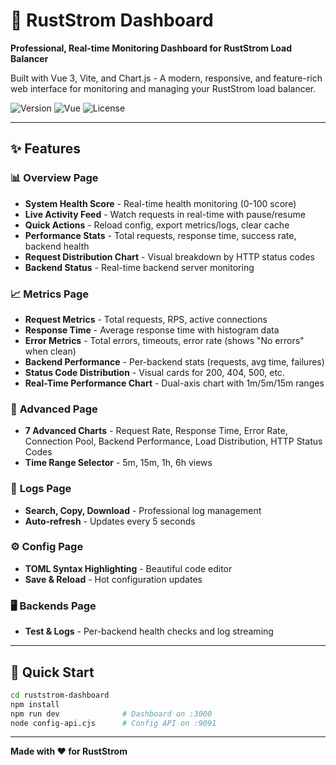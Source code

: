 # 🎨 RustStrom Dashboard

**Professional, Real-time Monitoring Dashboard for RustStrom Load Balancer**

Built with Vue 3, Vite, and Chart.js - A modern, responsive, and feature-rich web interface for monitoring and managing your RustStrom load balancer.

![Version](https://img.shields.io/badge/version-1.0.0-blue.svg)
![Vue](https://img.shields.io/badge/Vue-3.5-green.svg)
![License](https://img.shields.io/badge/license-MIT-blue.svg)

---

## ✨ Features

### 📊 **Overview Page**
- **System Health Score** - Real-time health monitoring (0-100 score)
- **Live Activity Feed** - Watch requests in real-time with pause/resume
- **Quick Actions** - Reload config, export metrics/logs, clear cache
- **Performance Stats** - Total requests, response time, success rate, backend health
- **Request Distribution Chart** - Visual breakdown by HTTP status codes
- **Backend Status** - Real-time backend server monitoring

### 📈 **Metrics Page**
- **Request Metrics** - Total requests, RPS, active connections
- **Response Time** - Average response time with histogram data
- **Error Metrics** - Total errors, timeouts, error rate (shows "No errors" when clean)
- **Backend Performance** - Per-backend stats (requests, avg time, failures)
- **Status Code Distribution** - Visual cards for 200, 404, 500, etc.
- **Real-Time Performance Chart** - Dual-axis chart with 1m/5m/15m ranges

### 🔬 **Advanced Page**
- **7 Advanced Charts** - Request Rate, Response Time, Error Rate, Connection Pool, Backend Performance, Load Distribution, HTTP Status Codes
- **Time Range Selector** - 5m, 15m, 1h, 6h views

### 📝 **Logs Page**
- **Search, Copy, Download** - Professional log management
- **Auto-refresh** - Updates every 5 seconds

### ⚙️ **Config Page**
- **TOML Syntax Highlighting** - Beautiful code editor
- **Save & Reload** - Hot configuration updates

### 🖥️ **Backends Page**
- **Test & Logs** - Per-backend health checks and log streaming

---

## 🚀 Quick Start

```bash
cd ruststrom-dashboard
npm install
npm run dev              # Dashboard on :3000
node config-api.cjs      # Config API on :9091
```

---

**Made with ❤️ for RustStrom**
